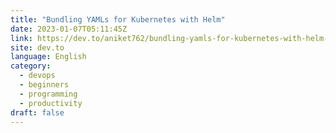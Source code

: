 ```yaml
---
title: "Bundling YAMLs for Kubernetes with Helm"
date: 2023-01-07T05:11:45Z
link: https://dev.to/aniket762/bundling-yamls-for-kubernetes-with-helm-4pck?utm_medium=RSS&utm_source=news.12bit.vn
site: dev.to
language: English
category:
  - devops
  - beginners
  - programming
  - productivity
draft: false
---
```

